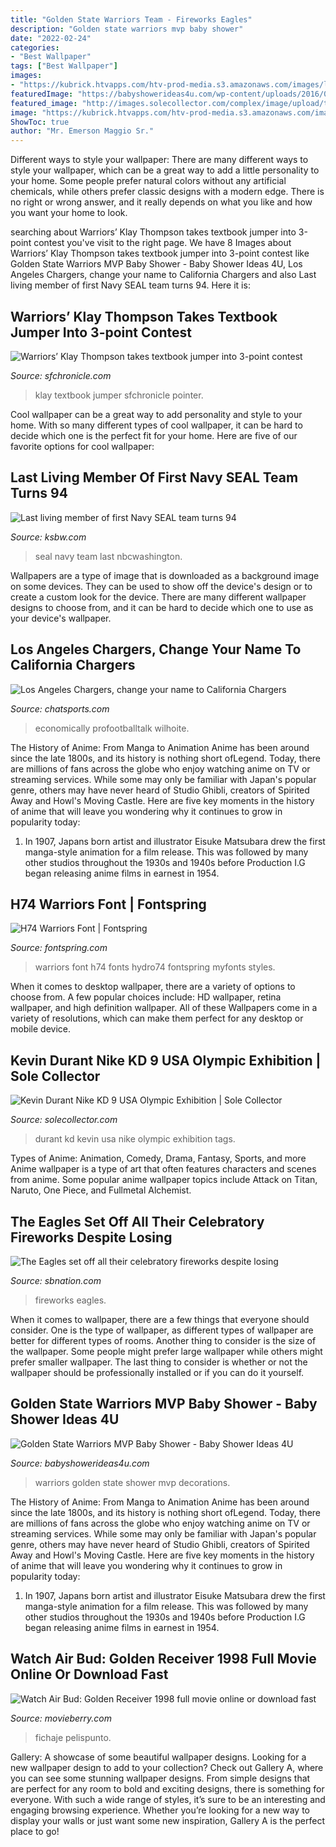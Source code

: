 ```yaml
---
title: "Golden State Warriors Team - Fireworks Eagles"
description: "Golden state warriors mvp baby shower"
date: "2022-02-24"
categories:
- "Best Wallpaper"
tags: ["Best Wallpaper"]
images:
- "https://kubrick.htvapps.com/htv-prod-media.s3.amazonaws.com/images/last-surviving-original-navy-seal-celebrates-94th-birthday-1555718209.jpg?crop=0.982xw:0.983xh;0,0&amp;resize=1200:*"
featuredImage: "https://babyshowerideas4u.com/wp-content/uploads/2016/04/Golden-State-Warriors-MVP-Baby-Shower-Fruit-Tart.jpg"
featured_image: "http://images.solecollector.com/complex/image/upload/t_in_content_image/kevin-durant-usa-kd-9-05_oaz93b.jpg"
image: "https://kubrick.htvapps.com/htv-prod-media.s3.amazonaws.com/images/last-surviving-original-navy-seal-celebrates-94th-birthday-1555718209.jpg?crop=0.982xw:0.983xh;0,0&amp;resize=1200:*"
ShowToc: true
author: "Mr. Emerson Maggio Sr."
---
```



Different ways to style your wallpaper:
There are many different ways to style your wallpaper, which can be a great way to add a little personality to your home. Some people prefer natural colors without any artificial chemicals, while others prefer classic designs with a modern edge. There is no right or wrong answer, and it really depends on what you like and how you want your home to look.

	

		
searching about Warriors’ Klay Thompson takes textbook jumper into 3-point contest you've visit to the right page. We have 8 Images about Warriors’ Klay Thompson takes textbook jumper into 3-point contest like Golden State Warriors MVP Baby Shower - Baby Shower Ideas 4U, Los Angeles Chargers, change your name to California Chargers and also Last living member of first Navy SEAL team turns 94. Here it is:
		
    
## Warriors’ Klay Thompson Takes Textbook Jumper Into 3-point Contest

<img loading=lazy src="https://s.hdnux.com/photos/46/26/30/10053142/9/rawImage.jpg" onerror="this.onerror=null;this.src='https://tse4.mm.bing.net/th?id=OIP.PhH3O2ZhmH3iZlxMUVSJXAHaMd&amp;pid=15.1';" alt="Warriors’ Klay Thompson takes textbook jumper into 3-point contest">

_Source: sfchronicle.com_

>klay textbook jumper sfchronicle pointer. 

	

Cool wallpaper can be a great way to add personality and style to your home. With so many different types of cool wallpaper, it can be hard to decide which one is the perfect fit for your home. Here are five of our favorite options for cool wallpaper: 

    
## Last Living Member Of First Navy SEAL Team Turns 94

<img loading=lazy src="https://kubrick.htvapps.com/htv-prod-media.s3.amazonaws.com/images/last-surviving-original-navy-seal-celebrates-94th-birthday-1555718209.jpg?crop=0.982xw:0.983xh;0,0&amp;resize=1200:*" onerror="this.onerror=null;this.src='https://tse2.mm.bing.net/th?id=OIP.R1uaX22xm1O7R7pYxgXuwAHaEL&amp;pid=15.1';" alt="Last living member of first Navy SEAL team turns 94">

_Source: ksbw.com_

>seal navy team last nbcwashington. 

	

Wallpapers are a type of image that is downloaded as a background image on some devices. They can be used to show off the device's design or to create a custom look for the device. There are many different wallpaper designs to choose from, and it can be hard to decide which one to use as your device's wallpaper.

    
## Los Angeles Chargers, Change Your Name To California Chargers

<img loading=lazy src="http://cdn.chatsports.com/thumbnails/3761-29779-original.jpeg" onerror="this.onerror=null;this.src='https://tse4.mm.bing.net/th?id=OIP.bofCunWrgqiyXFIlVOxb3QHaE7&amp;pid=15.1';" alt="Los Angeles Chargers, change your name to California Chargers">

_Source: chatsports.com_

>economically profootballtalk wilhoite. 

	

The History of Anime: From Manga to Animation
Anime has been around since the late 1800s, and its history is nothing short ofLegend. Today, there are millions of fans across the globe who enjoy watching anime on TV or streaming services. While some may only be familiar with Japan's popular genre, others may have never heard of Studio Ghibli, creators of Spirited Away and Howl's Moving Castle. Here are five key moments in the history of anime that will leave you wondering why it continues to grow in popularity today:
1) In 1907, Japans born artist and illustrator Eisuke Matsubara drew the first manga-style animation for a film release. This was followed by many other studios throughout the 1930s and 1940s before Production I.G began releasing anime films in earnest in 1954.

    
## H74 Warriors Font | Fontspring

<img loading=lazy src="https://www.fontspring.com/images/hydro74/1c/e895/warriors.jpg" onerror="this.onerror=null;this.src='https://tse2.mm.bing.net/th?id=OIP.HOiVzwErD75mTCO_V7gy2QHaDt&amp;pid=15.1';" alt="H74 Warriors Font | Fontspring">

_Source: fontspring.com_

>warriors font h74 fonts hydro74 fontspring myfonts styles. 

	

When it comes to desktop wallpaper, there are a variety of options to choose from. A few popular choices include: HD wallpaper, retina wallpaper, and high definition wallpaper. All of these Wallpapers come in a variety of resolutions, which can make them perfect for any desktop or mobile device. 

    
## Kevin Durant Nike KD 9 USA Olympic Exhibition | Sole Collector

<img loading=lazy src="http://images.solecollector.com/complex/image/upload/t_in_content_image/kevin-durant-usa-kd-9-05_oaz93b.jpg" onerror="this.onerror=null;this.src='https://tse2.mm.bing.net/th?id=OIP.QG_90Suas76hOoXS1oBdVQHaLA&amp;pid=15.1';" alt="Kevin Durant Nike KD 9 USA Olympic Exhibition | Sole Collector">

_Source: solecollector.com_

>durant kd kevin usa nike olympic exhibition tags. 

	

Types of Anime: Animation, Comedy, Drama, Fantasy, Sports, and more
Anime wallpaper is a type of art that often features characters and scenes from anime. Some popular anime wallpaper topics include Attack on Titan, Naruto, One Piece, and Fullmetal Alchemist.

    
## The Eagles Set Off All Their Celebratory Fireworks Despite Losing

<img loading=lazy src="https://cdn.vox-cdn.com/thumbor/7Xze2TI4HfPmkXZAyZl88hMCoVY=/0x206:4000x2456/1600x900/cdn.vox-cdn.com/uploads/chorus_image/image/26286929/20130919_jrc__al2_095.0.jpg" onerror="this.onerror=null;this.src='https://tse1.mm.bing.net/th?id=OIP.ltYparhwjvvItFwiPVTvSAHaEK&amp;pid=15.1';" alt="The Eagles set off all their celebratory fireworks despite losing">

_Source: sbnation.com_

>fireworks eagles. 

	

When it comes to wallpaper, there are a few things that everyone should consider. One is the type of wallpaper, as different types of wallpaper are better for different types of rooms. Another thing to consider is the size of the wallpaper. Some people might prefer large wallpaper while others might prefer smaller wallpaper. The last thing to consider is whether or not the wallpaper should be professionally installed or if you can do it yourself.

    
## Golden State Warriors MVP Baby Shower - Baby Shower Ideas 4U

<img loading=lazy src="https://babyshowerideas4u.com/wp-content/uploads/2016/04/Golden-State-Warriors-MVP-Baby-Shower-Fruit-Tart.jpg" onerror="this.onerror=null;this.src='https://tse2.mm.bing.net/th?id=OIP.IMlNLTImxZgqghxLHp37JAHaHZ&amp;pid=15.1';" alt="Golden State Warriors MVP Baby Shower - Baby Shower Ideas 4U">

_Source: babyshowerideas4u.com_

>warriors golden state shower mvp decorations. 

	

The History of Anime: From Manga to Animation
Anime has been around since the late 1800s, and its history is nothing short ofLegend. Today, there are millions of fans across the globe who enjoy watching anime on TV or streaming services. While some may only be familiar with Japan's popular genre, others may have never heard of Studio Ghibli, creators of Spirited Away and Howl's Moving Castle. Here are five key moments in the history of anime that will leave you wondering why it continues to grow in popularity today:
1) In 1907, Japans born artist and illustrator Eisuke Matsubara drew the first manga-style animation for a film release. This was followed by many other studios throughout the 1930s and 1940s before Production I.G began releasing anime films in earnest in 1954.

    
## Watch Air Bud: Golden Receiver 1998 Full Movie Online Or Download Fast

<img loading=lazy src="https://movieberry.com/static/photos/33776/15_midi.jpg" onerror="this.onerror=null;this.src='https://tse4.mm.bing.net/th?id=OIP.Yf82ShNAROhvHjU0hVM1nAHaLF&amp;pid=15.1';" alt="Watch Air Bud: Golden Receiver 1998 full movie online or download fast">

_Source: movieberry.com_

>fichaje pelispunto. 

	

Gallery: A showcase of some beautiful wallpaper designs.
Looking for a new wallpaper design to add to your collection? Check out Gallery A, where you can see some stunning wallpaper designs. From simple designs that are perfect for any room to bold and exciting designs, there is something for everyone. With such a wide range of styles, it’s sure to be an interesting and engaging browsing experience. Whether you’re looking for a new way to display your walls or just want some new inspiration, Gallery A is the perfect place to go!





	
	
